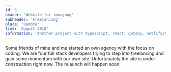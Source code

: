 ```yaml
---
id: 6
header: 'Website for immajung'
subheader: 'Freelancing'
place: 'Remote'
time: 'August 2018'
information: 'Another project with typescript, react, gatsby, netlifyCMS and styled-components.'
---
```


Some friends of mine and me started an own agency with the focus on coding. We are four full stack developers trying to step into freelancing and gain some momentum with our own site. Unfortunately the site is under construction right now. The relaunch will happen soon.
